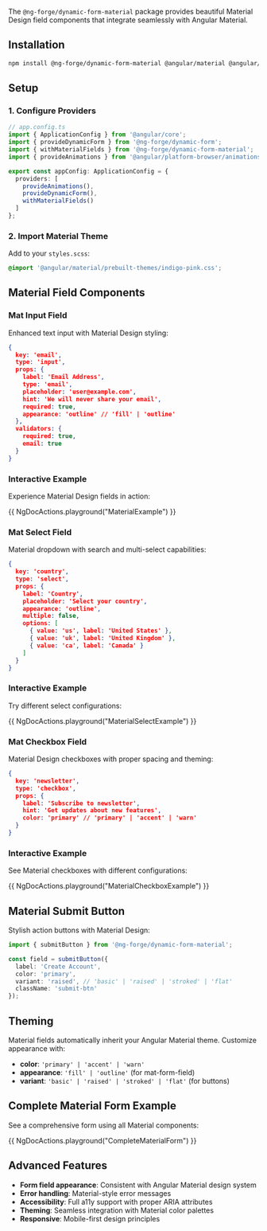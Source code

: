 The `@ng-forge/dynamic-form-material` package provides beautiful Material Design field components that integrate seamlessly with Angular Material.

## Installation

```bash
npm install @ng-forge/dynamic-form-material @angular/material @angular/cdk
```

## Setup

### 1. Configure Providers

```typescript
// app.config.ts
import { ApplicationConfig } from '@angular/core';
import { provideDynamicForm } from '@ng-forge/dynamic-form';
import { withMaterialFields } from '@ng-forge/dynamic-form-material';
import { provideAnimations } from '@angular/platform-browser/animations';

export const appConfig: ApplicationConfig = {
  providers: [
    provideAnimations(),
    provideDynamicForm(),
    withMaterialFields()
  ]
};
```

### 2. Import Material Theme

Add to your `styles.scss`:

```scss
@import '@angular/material/prebuilt-themes/indigo-pink.css';
```

## Material Field Components

### Mat Input Field

Enhanced text input with Material Design styling:

```json
{
  key: 'email',
  type: 'input',
  props: {
    label: 'Email Address',
    type: 'email',
    placeholder: 'user@example.com',
    hint: 'We will never share your email',
    required: true,
    appearance: 'outline' // 'fill' | 'outline'
  },
  validators: {
    required: true,
    email: true
  }
}
```

### Interactive Example

Experience Material Design fields in action:

{{ NgDocActions.playground("MaterialExample") }}

### Mat Select Field

Material dropdown with search and multi-select capabilities:

```json
{
  key: 'country',
  type: 'select',
  props: {
    label: 'Country',
    placeholder: 'Select your country',
    appearance: 'outline',
    multiple: false,
    options: [
      { value: 'us', label: 'United States' },
      { value: 'uk', label: 'United Kingdom' },
      { value: 'ca', label: 'Canada' }
    ]
  }
}
```

### Interactive Example

Try different select configurations:

{{ NgDocActions.playground("MaterialSelectExample") }}

### Mat Checkbox Field

Material Design checkboxes with proper spacing and theming:

```json
{
  key: 'newsletter',
  type: 'checkbox',
  props: {
    label: 'Subscribe to newsletter',
    hint: 'Get updates about new features',
    color: 'primary' // 'primary' | 'accent' | 'warn'
  }
}
```

### Interactive Example

See Material checkboxes with different configurations:

{{ NgDocActions.playground("MaterialCheckboxExample") }}

## Material Submit Button

Stylish action buttons with Material Design:

```typescript
import { submitButton } from '@ng-forge/dynamic-form-material';

const field = submitButton({
  label: 'Create Account',
  color: 'primary',
  variant: 'raised', // 'basic' | 'raised' | 'stroked' | 'flat'
  className: 'submit-btn'
});
```

## Theming

Material fields automatically inherit your Angular Material theme. Customize appearance with:

- **color**: `'primary' | 'accent' | 'warn'`
- **appearance**: `'fill' | 'outline'` (for mat-form-field)
- **variant**: `'basic' | 'raised' | 'stroked' | 'flat'` (for buttons)

## Complete Material Form Example

See a comprehensive form using all Material components:

{{ NgDocActions.playground("CompleteMaterialForm") }}

## Advanced Features

- **Form field appearance**: Consistent with Angular Material design system
- **Error handling**: Material-style error messages
- **Accessibility**: Full a11y support with proper ARIA attributes
- **Theming**: Seamless integration with Material color palettes
- **Responsive**: Mobile-first design principles